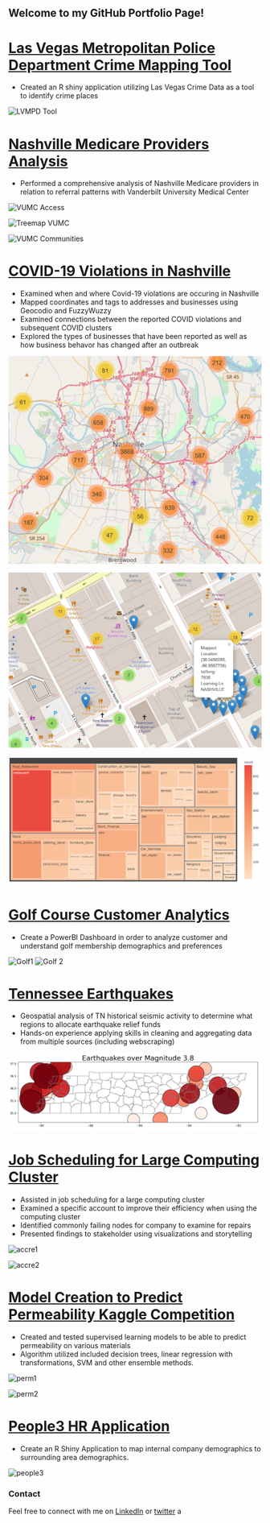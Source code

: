 


## Welcome to my GitHub Portfolio Page!

# [Las Vegas Metropolitan Police Department Crime Mapping Tool](https://alvinwendt.shinyapps.io/LVMPD_Crime_Mapping_Tool/)
- Created an R shiny application utilizing Las Vegas Crime Data as a tool to identify crime places

![LVMPD Tool](https://user-images.githubusercontent.com/70002987/114630577-8a999500-9c80-11eb-8cdf-39100dacef71.png)

# [Nashville Medicare Providers Analysis](https://sites.google.com/view/nashvilleprovidersds4/home?authuser=0)
- Performed a comprehensive analysis of Nashville Medicare providers in relation to referral patterns with Vanderbilt University Medical Center

![VUMC Access](https://user-images.githubusercontent.com/70002987/114630612-9b4a0b00-9c80-11eb-9b04-73c6127324dc.png)

![Treemap VUMC](https://user-images.githubusercontent.com/70002987/114630611-9b4a0b00-9c80-11eb-9dd1-4e2fbee8bc73.png)

![VUMC Communities](https://user-images.githubusercontent.com/70002987/114630613-9be2a180-9c80-11eb-8e55-40afb813464a.png)


# [COVID-19 Violations in Nashville]()
- Examined when and where Covid-19 violations are occuring in Nashville
- Mapped coordinates and tags to addresses and businesses using Geocodio and FuzzyWuzzy
- Examined connections between the reported COVID violations and subsequent COVID clusters
- Explored the types of businesses that have been reported as well as how business behavor has changed after an outbreak

![](/images/ClusterMap.PNG)

![](/images/zoomed.PNG)

![](/images/heatmapCOVID.PNG)

# [Golf Course Customer Analytics]()
- Create a PowerBI Dashboard in order to analyze customer and understand golf membership demographics and preferences

![Golf1](https://user-images.githubusercontent.com/70002987/114630650-ad2bae00-9c80-11eb-9f25-04baf2a2217c.png)
![Golf 2](https://user-images.githubusercontent.com/70002987/114630648-ac931780-9c80-11eb-9c3b-abc7371ca3e4.png)

# [Tennessee Earthquakes]()
- Geospatial analysis of TN historical seismic activity to determine what regions to allocate earthquake relief funds
- Hands-on experience applying skills in cleaning and aggregating data from multiple sources (including webscraping)

![](/images/Capture.PNG)

# [Job Scheduling for Large Computing Cluster]()
- Assisted in job scheduling for a large computing cluster
- Examined a specific account to improve their efficiency when using the computing cluster
- Identified commonly failing nodes for company to examine for repairs
- Presented findings to stakeholder using visualizations and storytelling

![accre1](https://user-images.githubusercontent.com/70002987/114630553-78b7f200-9c80-11eb-9993-a4d1e5a9f902.png)

![accre2](https://user-images.githubusercontent.com/70002987/114630554-79508880-9c80-11eb-8f80-a9dd5d336938.png)

# [Model Creation to Predict Permeability Kaggle Competition](https://www.kaggle.com/c/nsspermeability/leaderboard)
- Created and tested supervised learning models to be able to predict permeability on various materials
- Algorithm utilized included decision trees, linear regression with transformations, SVM and other ensemble methods.

<img width="186" alt="perm1" src="https://user-images.githubusercontent.com/70002987/114630695-c5033200-9c80-11eb-8969-02f56cf1dd21.png">

![perm2](https://user-images.githubusercontent.com/70002987/114630692-c46a9b80-9c80-11eb-954e-9c7dcee0df9c.png)

# [People3 HR Application](https://alvinwendt.shinyapps.io/People3_Census_Nashville/)
- Create an R Shiny Application to map internal company demographics to surrounding area demographics.

![people3](https://user-images.githubusercontent.com/70002987/114630723-d0565d80-9c80-11eb-9f36-8adaec4b5512.png)

### Contact

Feel free to connect with me on [LinkedIn](https://www.linkedin.com/in/alvinwendt/) or [twitter](https://twitter.com/alvinwendt) a
